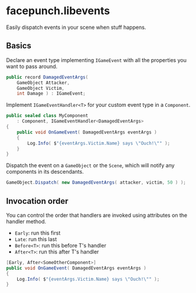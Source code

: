 # facepunch.libevents
Easily dispatch events in your scene when stuff happens.

## Basics
Declare an event type implementing `IGameEvent` with all the properties you want to pass around.
```csharp
public record DamagedEventArgs(
    GameObject Attacker,
    GameObject Victim,
    int Damage ) : IGameEvent;
```
Implement `IGameEventHandler<T>` for your custom event type in a `Component`.
```csharp
public sealed class MyComponent
    : Component, IGameEventHandler<DamagedEventArgs>
{
    public void OnGameEvent( DamagedEventArgs eventArgs )
    {
        Log.Info( $"{eventArgs.Victim.Name} says \"Ouch!\"" );
    }
}
```
Dispatch the event on a `GameObject` or the `Scene`, which will notify any components in its descendants.
```csharp
GameObject.Dispatch( new DamagedEventArgs( attacker, victim, 50 ) );
```

## Invocation order
You can control the order that handlers are invoked using attributes on the handler method.
* `Early`: run this first
* `Late`: run this last
* `Before<T>`: run this before T's handler
* `After<T>`: run this after T's handler
```csharp
[Early, After<SomeOtherComponent>]
public void OnGameEvent( DamagedEventArgs eventArgs )
{
    Log.Info( $"{eventArgs.Victim.Name} says \"Ouch!\"" );
}
```
